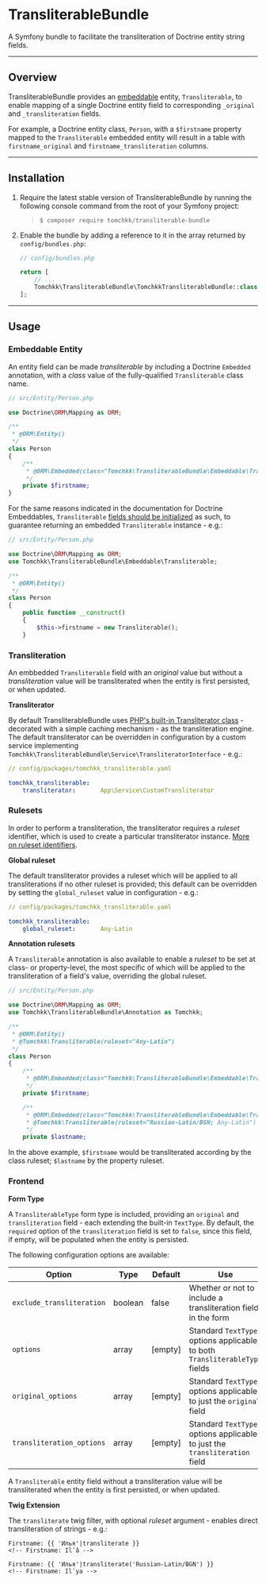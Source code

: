 TransliterableBundle
====================

A Symfony bundle to facilitate the transliteration of Doctrine entity string fields.


___


Overview
--------

TransliterableBundle provides an [embeddable](https://www.doctrine-project.org/projects/doctrine-orm/en/2.6/tutorials/embeddables.html) entity, `Transliterable`, to enable mapping of a single Doctrine entity field to corresponding `_original` and `_transliteration` fields.

For example, a Doctrine entity class, `Person`, with a `$firstname` property mapped to the `Transliterable` embedded entity will result in a table with `firstname_original` and `firstname_transliteration` columns.


___


Installation
------------

1. Require the latest stable version of TransliterableBundle by running the following console command from the root of your Symfony project:
   > `$ composer require tomchkk/transliterable-bundle`
2. Enable the bundle by adding a reference to it in the array returned by `config/bundles.php`:
    ```php
    // config/bundles.php

    return [
        // ...
        Tomchkk\TransliterableBundle\TomchkkTransliterableBundle::class => ['all' => true],
    ];
    ```

___


Usage
-----


### Embeddable Entity

An entity field can be made _transliterable_ by including a Doctrine `Embedded` annotation, with a _class_ value of the fully-qualified `Transliterable` class name.

```php
// src/Entity/Person.php

use Doctrine\ORM\Mapping as ORM;

/**
 * @ORM\Entity()
 */
class Person
{
    /**
     * @ORM\Embedded(class="Tomchkk\TransliterableBundle\Embeddable\Transliterable")
     */
    private $firstname;
}
```

For the same reasons indicated in the documentation for Doctrine Embeddables, `Transliterable` [fields should be initialized](https://www.doctrine-project.org/projects/doctrine-orm/en/2.6/tutorials/embeddables.html#initializing-embeddables) as such, to guarantee returning an embedded `Transliterable` instance - e.g.:

```php
// src/Entity/Person.php

use Doctrine\ORM\Mapping as ORM;
use Tomchkk\TransliterableBundle\Embeddable\Transliterable;

/**
 * @ORM\Entity()
 */
class Person
{
    public function __construct()
    {
        $this->firstname = new Transliterable();
    }
```


### Transliteration

An embbedded `Transliterable` field with an _original_ value but without a _transliteration_ value will be transliterated when the entity is first persisted, or when updated.

**Transliterator**

By default TransliterableBundle uses [PHP's built-in Transliterator class](http://php.net/manual/en/class.transliterator.php) - decorated with a simple caching mechanism - as the transliteration engine. The default transliterator can be overridden in configuration by a custom service implementing `Tomchkk\TransliterableBundle\Service\TransliteratorInterface` - e.g.:

```yaml
// config/packages/tomchkk_transliterable.yaml

tomchkk_transliterable:
    transliterator:       App\Service\CustomTransliterator
```


### Rulesets

In order to perform a transliteration, the transliterator requires a _ruleset_ identifier, which is used to create a particular transliterator instance. [More on ruleset identifiers](http://userguide.icu-project.org/transforms/general#TOC-Transliterator-Identifiers).

**Global ruleset**

The default transliterator provides a ruleset which will be applied to all transliterations if no other ruleset is provided; this default can be overridden by setting the `global_ruleset` value in configuration - e.g.:

```yaml
// config/packages/tomchkk_transliterable.yaml

tomchkk_transliterable:
    global_ruleset:       Any-Latin
```

**Annotation rulesets**

A `Transliterable` annotation is also available to enable a _ruleset_ to be set at class- or property-level, the most specific of which will be applied to the transliteration of a field's value, overriding the global ruleset.

```php
// src/Entity/Person.php

use Doctrine\ORM\Mapping as ORM;
use Tomchkk\TransliterableBundle\Annotation as Tomchkk;

/**
 * @ORM\Entity()
 * @Tomchkk\Transliterable(ruleset="Any-Latin")
 */
class Person
{
    /**
     * @ORM\Embedded(class="Tomchkk\TransliterableBundle\Embeddable\Transliterable")
     */
    private $firstname;

    /**
     * @ORM\Embedded(class="Tomchkk\TransliterableBundle\Embeddable\Transliterable")
     * @Tomchkk\Transliterable(ruleset="Russian-Latin/BGN; Any-Latin")
     */
    private $lastname;
```

In the above example, `$firstname` would be transliterated according by the class ruleset; `$lastname` by the property ruleset.


### Frontend

**Form Type**

A `TransliterableType` form type is included, providing an `original` and `transliteration` field - each extending the built-in `TextType`. By default, the `required` option of the `transliteration` field is set to `false`, since this field, if empty, will be populated when the entity is persisted.

The following configuration options are available:

|          Option           |  Type   | Default |                                    Use                                     |
|---------------------------|---------|---------|----------------------------------------------------------------------------|
| `exclude_transliteration` | boolean |  false  |       Whether or not to include a transliteration field in the form        |
|         `options`         |  array  | [empty] | Standard `TextType` options applicable to both `TransliterableType` fields |
|    `original_options`     |  array  | [empty] |    Standard `TextType` options applicable to just the `original` field     |
| `transliteration_options` |  array  | [empty] | Standard `TextType` options applicable to just the `transliteration` field |


A `Transliterable` entity field without a transliteration value will be transliterated when the entity is first persisted, or when updated.

**Twig Extension**

The `transliterate` twig filter, with optional _ruleset_ argument - enables direct transliteration of strings - e.g.:

```twig
Firstname: {{ 'Илья'|transliterate }}
<!-- Firstname: Ilʹâ -->

Firstname: {{ 'Илья'|transliterate('Russian-Latin/BGN') }}
<!-- Firstname: Ilʹya -->
```

